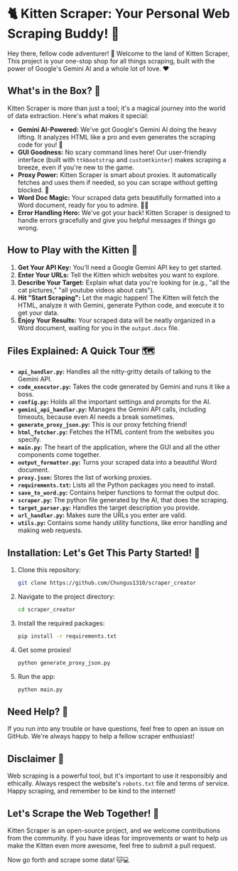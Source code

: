 # 🐈 Kitten Scraper: Your Personal Web Scraping Buddy! 🎉

Hey there, fellow code adventurer! 👋 Welcome to the land of Kitten Scraper, This project is your one-stop shop for all things scraping, built with the power of Google's Gemini AI and a whole lot of love. ❤️

## What's in the Box? 🎁

Kitten Scraper is more than just a tool; it's a magical journey into the world of data extraction. Here's what makes it special:

-   **Gemini AI-Powered:** We've got Google's Gemini AI doing the heavy lifting. It analyzes HTML like a pro and even generates the scraping code for you! 🤯
-   **GUI Goodness:** No scary command lines here! Our user-friendly interface (built with `ttkbootstrap` and `customtkinter`) makes scraping a breeze, even if you're new to the game.
-   **Proxy Power:**  Kitten Scraper is smart about proxies. It automatically fetches and uses them if needed, so you can scrape without getting blocked. 🚫
-   **Word Doc Magic:**  Your scraped data gets beautifully formatted into a Word document, ready for you to admire. 📄✨
-   **Error Handling Hero:**  We've got your back! Kitten Scraper is designed to handle errors gracefully and give you helpful messages if things go wrong.

## How to Play with the Kitten 🐾

1. **Get Your API Key:** You'll need a Google Gemini API key to get started.
2. **Enter Your URLs:** Tell the Kitten which websites you want to explore.
3. **Describe Your Target:** Explain what data you're looking for (e.g., "all the cat pictures," "all youtube videos about cats").
4. **Hit "Start Scraping":**  Let the magic happen! The Kitten will fetch the HTML, analyze it with Gemini, generate Python code, and execute it to get your data.
5. **Enjoy Your Results:**  Your scraped data will be neatly organized in a Word document, waiting for you in the `output.docx` file.

## Files Explained: A Quick Tour 🗺️

-   **`api_handler.py`:**  Handles all the nitty-gritty details of talking to the Gemini API.
-   **`code_executor.py`:**  Takes the code generated by Gemini and runs it like a boss.
-   **`config.py`:**  Holds all the important settings and prompts for the AI.
-   **`gemini_api_handler.py`:** Manages the Gemini API calls, including timeouts, because even AI needs a break sometimes.
-   **`generate_proxy_json.py`:** This is our proxy fetching friend!
-   **`html_fetcher.py`:**  Fetches the HTML content from the websites you specify.
-   **`main.py`:**  The heart of the application, where the GUI and all the other components come together.
-   **`output_formatter.py`:**  Turns your scraped data into a beautiful Word document.
-   **`proxy.json`:** Stores the list of working proxies.
-   **`requirements.txt`:**  Lists all the Python packages you need to install.
-   **`save_to_word.py`:** Contains helper functions to format the output doc.
-   **`scraper.py`:** The python file generated by the AI, that does the scraping.
-   **`target_parser.py`:**  Handles the target description you provide.
-   **`url_handler.py`:**  Makes sure the URLs you enter are valid.
-   **`utils.py`:**  Contains some handy utility functions, like error handling and making web requests.

## Installation: Let's Get This Party Started! 🥳

1. Clone this repository:
    ```bash
    git clone https://github.com/Chungus1310/scraper_creator
    ```
2. Navigate to the project directory:
    ```bash
    cd scraper_creator
    ```
3. Install the required packages:
    ```bash
    pip install -r requirements.txt
    ```
4. Get some proxies!
    ```bash
    python generate_proxy_json.py
    ```
5. Run the app:
    ```bash
    python main.py
    ```

## Need Help? 🤔

If you run into any trouble or have questions, feel free to open an issue on GitHub. We're always happy to help a fellow scraper enthusiast!

## Disclaimer 🚨

Web scraping is a powerful tool, but it's important to use it responsibly and ethically. Always respect the website's `robots.txt` file and terms of service. Happy scraping, and remember to be kind to the internet!

## Let's Scrape the Web Together! 🚀

Kitten Scraper is an open-source project, and we welcome contributions from the community. If you have ideas for improvements or want to help us make the Kitten even more awesome, feel free to submit a pull request.

Now go forth and scrape some data! 🐱💻
